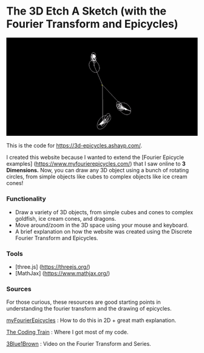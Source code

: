 # The 3D Etch A Sketch (with the Fourier Transform and Epicycles)

![](img/example.gif)

This is the code for https://3d-epicycles.ashayp.com/. 

I created this website because I wanted to extend the [Fourier Epicycle examples] (https://www.myfourierepicycles.com/) that I saw online to **3 Dimensions.** Now, you can draw any 3D object using a bunch of rotating circles, from simple objects like cubes to complex objects like ice cream cones!

### Functionality

- Draw a variety of 3D objects, from simple cubes and cones to complex goldfish, ice cream cones, and dragons.
- Move around/zoom in the 3D space using your mouse and keyboard.
- A brief explanation on how the website was created using the Discrete Fourier Transform and Epicycles.

### Tools

- [three.js] (https://threejs.org/)
- [MathJax] (https://www.mathjax.org/)

### Sources

For those curious, these resources are good starting points in understanding the fourier transform and the drawing of epicycles.

[myFourierEpicycles](https://www.myfourierepicycles.com/) : How to do this in 2D + great math explanation.

[The Coding Train](https://www.youtube.com/watch?v=MY4luNgGfms&ab_channel=TheCodingTrain) : Where I got most of my code.

[3Blue1Brown](https://www.youtube.com/watch?v=r6sGWTCMz2k&ab_channel=3Blue1Brown) :
Video on the Fourier Transform and Series.
